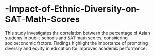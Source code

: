 # -Impact-of-Ethnic-Diversity-on-SAT-Math-Scores
This study investigates the correlation between the percentage of Asian students in public schools and SAT math scores, considering socioeconomic factors. Findings highlight the importance of promoting diversity and equity in education for improved academic performance.
